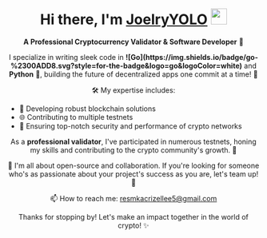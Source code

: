 <h1 align="center">Hi there, I'm <a href="https://x.com/JoHeatherYOLO" target="_blank">JoelryYOLO</a> 
<img src="https://github.com/blackcater/blackcater/raw/main/images/Hi.gif" height="32"/></h1>
<p align="center">
  <strong>A Professional Cryptocurrency Validator & Software Developer</strong> 🚀
</p>

<p align="center">
  I specialize in writing sleek code in <strong>![Go](https://img.shields.io/badge/go-%2300ADD8.svg?style=for-the-badge&logo=go&logoColor=white)</strong> and <strong>Python</strong> 🐍, building the future of decentralized apps one commit at a time! 💼
</p>

<p align="center">
  🛠️ My expertise includes:
  <ul>
    <li>🔗 Developing robust blockchain solutions</li>
    <li>🌐 Contributing to multiple testnets</li>
    <li>🔐 Ensuring top-notch security and performance of crypto networks</li>
  </ul>
</p>

<p align="center">
  As a <strong>professional validator</strong>, I've participated in numerous testnets, honing my skills and contributing to the crypto community's growth. 🌱
</p>

<p align="center">
  📢 I'm all about open-source and collaboration. If you're looking for someone who's as passionate about your project's success as you are, let's team up! 🤝
</p>

<p align="center">
  📫 How to reach me: <a href="mailto:resmkacrizellee5@gmail.com">resmkacrizellee5@gmail.com</a>
</p>

<p align="center">
  Thanks for stopping by! Let's make an impact together in the world of crypto! ✨
